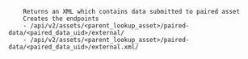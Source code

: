         Returns an XML which contains data submitted to paired asset
        Creates the endpoints
        - /api/v2/assets/<parent_lookup_asset>/paired-data/<paired_data_uid>/external/
        - /api/v2/assets/<parent_lookup_asset>/paired-data/<paired_data_uid>/external.xml/
